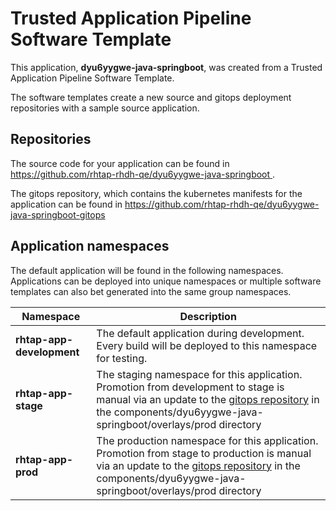 # Trusted Application Pipeline Software Template

This application, **dyu6yygwe-java-springboot**, was created from a Trusted Application Pipeline Software Template.

The software templates create a new source and gitops deployment repositories with a sample source application. 

## Repositories

The source code for your application can be found in [https://github.com/rhtap-rhdh-qe/dyu6yygwe-java-springboot ](https://github.com/rhtap-rhdh-qe/dyu6yygwe-java-springboot ).
 
The gitops repository, which contains the kubernetes manifests for the application can be found in 
[https://github.com/rhtap-rhdh-qe/dyu6yygwe-java-springboot-gitops ](https://github.com/rhtap-rhdh-qe/dyu6yygwe-java-springboot-gitops ) 

## Application namespaces 

The default application will be found in the following namespaces. Applications can be deployed into unique namespaces or multiple software templates can also bet generated into the same group namespaces.  

|  Namespace   |  Description   |  
| -------- | -------- |   
| **rhtap-app-development** | The default application during development. Every build will be deployed to this namespace for testing. | 
| **rhtap-app-stage** | The staging namespace for this application. Promotion from development to stage is manual via an update to the [gitops repository](https://github.com/rhtap-rhdh-qe/dyu6yygwe-java-springboot-gitops ) in the components/dyu6yygwe-java-springboot/overlays/prod directory |  
| **rhtap-app-prod** | The production namespace for this application. Promotion from stage to production is manual via an update to the [gitops repository](https://github.com/rhtap-rhdh-qe/dyu6yygwe-java-springboot-gitops ) in the components/dyu6yygwe-java-springboot/overlays/prod directory | 